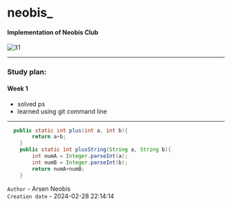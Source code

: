 # neobis_
#### Implementation of Neobis Club
![31](https://sun9-33.userapi.com/impg/f2GLGuO8jG6Ny1Fz9nYLvG0AB-94eH0eail2AA/aBlXhreB4nI.jpg?size=1656x932&quality=95&sign=48479225b7e75ccac577aa56d6abf065&type=album)
___
### Study plan:

#### Week 1
* solved ps
* learned using git command line 
___

```java
  public static int plus(int a, int b){
        return a+b;
    }
    public static int plusString(String a, String b){
        int numA = Integer.parseInt(a);
        int numB = Integer.parseInt(b);
        return numA+numB;
    }
```
<code style="background-color: white">Author</code> - Arsen Neobis  <br>
<code style="background-color: white">Creation date</code> - 2024-02-28 22:14:14

